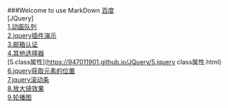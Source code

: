 ###Welcome to use MarkDown
[百度](http://wwww.baidu.com)<br />
[JQuery]<br />
[1.动画队列](https://947011901.github.io/JQuery/1.动画队列.html)<br />
[2.jquery插件演示](https://947011901.github.io/JQuery/2.jquery插件演示.html)<br />
[3.邮箱认证](https://947011901.github.io/JQuery/3.邮箱认证.html)<br />
[4.其他选择器](https://947011901.github.io/JQuery/4-其他选择器.html)<br />
[5.class属性](https://947011901.github.io/JQuery/5.jquery class属性.html)<br />
[6.jquery获取元素的位置](https://947011901.github.io/JQuery/6-jquery获取元素的位置.html)<br />
[7.jquery滚动条](https://947011901.github.io/JQuery/7-jquery滚动条.html)<br />
[8.放大镜效果](https://947011901.github.io/JQuery/放大镜效果.html)<br />
[9.轮播图](https://947011901.github.io/JQuery/轮播图.html)